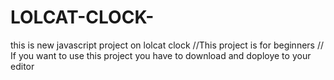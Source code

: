 # LOLCAT-CLOCK-
this is new javascript project on lolcat clock 
//This project is for beginners //
If you want to use this project you have to download and doploye to your editor 
